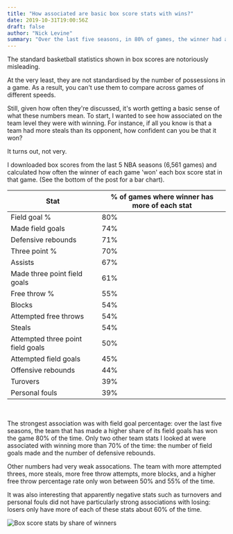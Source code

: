 ```yaml
---
title: "How associated are basic box score stats with wins?"
date: 2019-10-31T19:00:56Z
draft: false
author: "Nick Levine"
summary: "Over the last five seasons, in 80% of games, the winner had a higher field goal percentage. Many other stats showed much weaker associations."
---
```


The standard basketball statistics shown in box scores are notoriously misleading. 

At the very least, they are not standardised by the number of possessions in a game. As a result, you can't use them to compare across games of different speeds. 

Still, given how often they're discussed, it's worth getting a basic sense of what these numbers mean. To start, I wanted to see how associated on the team level they were with winning. For instance, if all you know is that a team had more steals than its opponent, how confident can you be that it won? 

It turns out, not very.

I downloaded box scores from the last 5 NBA seasons (6,561 games) and calculated how often the winner of each game 'won' each box score stat in that game. (See the bottom of the post for a bar chart).

| Stat                              | % of games where winner has more of each stat |
| --------------------------------- | --------------------------------------------- |
| Field goal %                      | 80%                                           |
| Made field goals                  | 74%                                           |
| Defensive rebounds                | 71%                                           |
| Three point %                     | 70%                                           |
| Assists                           | 67%                                           |
| Made three point field goals      | 61%                                           |
| Free throw %                      | 55%                                           |
| Blocks                            | 54%                                           |
| Attempted free throws             | 54%                                           |
| Steals                            | 54%                                           |
| Attempted three point field goals | 50%                                           |
| Attempted field goals             | 45%                                           |
| Offensive rebounds                | 44%                                           |
| Turovers                          | 39%                                           |
| Personal fouls                    | 39%                                           |


<br>


The strongest association was with field goal percentage: over the last five seasons, the team that has made a higher share of its field goals has won the game 80% of the time. Only two other team stats I looked at were associated with winning more than 70% of the time: the number of field goals made and the number of defensive rebounds. 

Other numbers had very weak assocations. The team with more attempted threes, more steals, more free throw attempts, more blocks, and a higher free throw percentage rate only won between 50% and 55% of the time. 

It was also interesting that apparently negative stats such as turnovers and personal fouls did not have particularly strong associations with losing: losers only have more of each of these stats about 60% of the time. 

![Box score stats by share of winners](/img/01_box_score_winners.svg)
